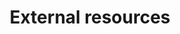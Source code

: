 ---
title: External resources
order: 3
links:
  - text: "Renting with cats (Cat Chat)"
    url: "https://www.catchat.org/index.php/renting-with-cats"
  - text: "Moving house and travelling with cats (Blue Cross)"
    url: "https://www.bluecross.org.uk/pet-advice/moving-house-and-travelling-cats"
  - text: "Moving house with your cat (Vets 4 Pets)"
    url: "https://www.vets4pets.com/pet-health-advice/cat-advice/moving-house-with-your-cat/"
  - text: "Moving house with pets (PDSA)"
    url: "https://www.pdsa.org.uk/taking-care-of-your-pet/looking-after-your-pet/all-pets/moving-home-with-your-pet"
  - text: "Moving house with your cat (Purina)"
    url: "https://www.purina.co.uk/cats/behaviour-and-training/moving-and-travelling/moving-house-with-your-cat"
  - text: "How to reduce stress for your pets when moving (YourHomeStyle)"
    url: "https://www.youtube.com/watch?v=WybEckDPFuw"
  - text: "Renting with pets (Propertymark)"
    url: "https://www.propertymark.co.uk/professional-standards/consumer-guides/tenants/renting-with-pets.html"
---